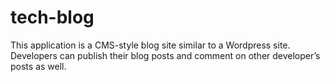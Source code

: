 # tech-blog
This application is a CMS-style blog site similar to a Wordpress site. Developers can publish their blog posts and comment on other developer’s posts as well.
